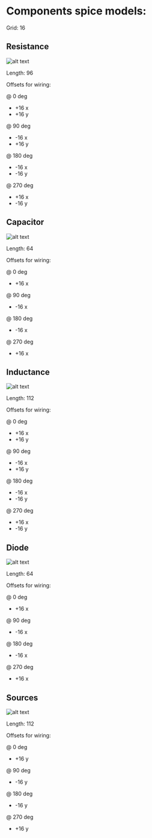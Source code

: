 # Components spice models:

Grid: 16

## Resistance

![alt text](images/resistanceModel.png)

Length: 96

Offsets for wiring:

@ 0 deg
* +16 x
* +16 y

@ 90 deg
* -16 x
* +16 y

@ 180 deg
* -16 x
* -16 y

@ 270 deg
* +16 x
* -16 y



## Capacitor

![alt text](images/capacitorModel.png)

Length: 64

Offsets for wiring:

@ 0 deg
* +16 x

@ 90 deg
* -16 x

@ 180 deg
* -16 x

@ 270 deg
* +16 x

## Inductance
![alt text](images/inductanceModel.png)

Length: 112

Offsets for wiring:

@ 0 deg
* +16 x
* +16 y

@ 90 deg
* -16 x
* +16 y

@ 180 deg
* -16 x
* -16 y

@ 270 deg
* +16 x
* -16 y

## Diode
![alt text](images/diodeModel.png)

Length: 64

Offsets for wiring:

@ 0 deg
* +16 x

@ 90 deg
* -16 x

@ 180 deg
* -16 x

@ 270 deg
* +16 x

## Sources  
![alt text](images/sourceModel.png)

Length: 112

Offsets for wiring:

@ 0 deg
* +16 y

@ 90 deg
* -16 y

@ 180 deg
* -16 y

@ 270 deg
* +16 y